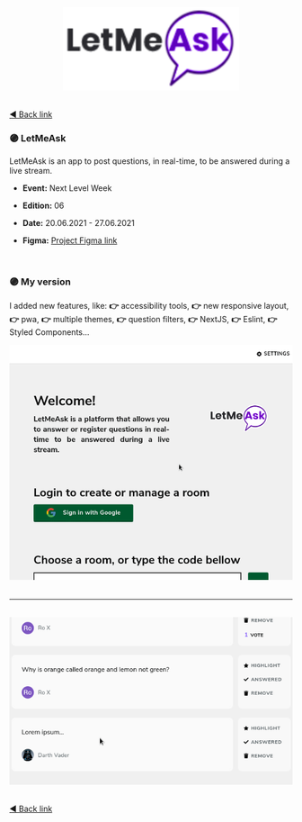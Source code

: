 <br />

<div align="center">
  <img alt="LetMeAsk Logo" src="assets/LetMeAsk-logo.svg" />
</div>

<br />

[◄ Back link](https://github.com/ronoctua/old-study-codes/tree/master/study-codes/Rocketseat#🚀)

### 🟣 LetMeAsk

LetMeAsk is an app to post questions, in real-time, to be answered during a live stream.

- **Event:** Next Level Week

- **Edition:** 06

- **Date:** 20.06.2021 - 27.06.2021

- **Figma:** [Project Figma link](https://www.figma.com/file/kZga9S84GcBrFNYJ9rDNGV/Letmeask?node-id=0%3A1)

<br />

### 🟣 My version

I added new features, like: **👉** accessibility tools, **👉** new responsive layout, **👉** pwa, **👉** multiple themes, **👉** question filters, **👉** NextJS, **👉** Eslint, **👉** Styled Components...

<div align="center">
  <img alt="LetMeAsk Animation 1" src="assets/LetMeAsk-1.gif" />
</div>

<br />

<hr />

<br />

<div align="center">
  <img alt="LetMeAsk Animation 1" src="assets/LetMeAsk-2.gif" />
</div>

<br />

[◄ Back link](https://github.com/ronoctua/old-study-codes/tree/master/study-codes/Rocketseat#🚀)
